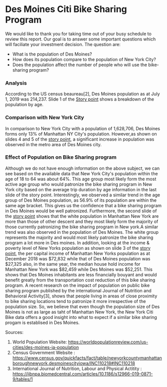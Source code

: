 # Des Moines Citi Bike Sharing Program 

We would like to thank you for taking time out of your busy schedule to review this report. Our goal is to answer some important questions which will faciliate your investment decision. The question are:
* What is the population of Des Moines? 
* How does its population compare to the population of New York City? 
* Does the population affect the number of people who will use the bike-sharing program? 
### Analysis 
According to the US census beaureau[2], Des Moines population as at July 1, 2019 was  214,237. Slide 1 of the [Story point](https://public.tableau.com/profile/femi.adeleke#!/vizhome/Book1_15955256267580/StoryPoints?publish=yes) shows a breakdown of the population by age.

### Comparison with New York City
In comparison to New York City with a population of 1,628,706, Des Moines forms only 13% of Manhattan NY City's population. However,as shown on slides 4 and 5 of the [story point](https://public.tableau.com/profile/femi.adeleke#!/vizhome/Book1_15955256267580/StoryPoints?publish=yes), a significant increase in population was observed in the metro area of Des Moines city. 

### Effect of Population on Bike Sharing program
Although we do not have enough information on the above subject, we can see based on the available data that  New York City's population within the age of 18 to 64 was about 64%. This age group most likely form the most active age group who would patronize the bike sharing program in New York city based on the average trip duration by age information in the last slide of the story point. Interestingly, we observed a similar trend in the age group of Des Moines population, as 56.9% of its population are within the same age bracket. This gives us the confidence that a bike sharing program in Des Moines would be well patronized. Furthermore, the second slide of the [story point](https://public.tableau.com/profile/femi.adeleke#!/vizhome/Book1_15955256267580/StoryPoints?publish=yes) shows that the white population in Manhattan New York are more than those of other descent and they most likely form the majority of those currently patronizing the bike sharing program in New york.A similar trend was also observed in the population of Des Moines. The white group represents the majority and would most likely patronize the bike sharing program a lot more in Des moines. 
In addition, looking at the income & poverty level of New Yorks population as shown on slide 3 of the [story point](https://public.tableau.com/profile/femi.adeleke#!/vizhome/Book1_15955256267580/StoryPoints?publish=yes), the per capital income of Manhattan New Yorks population as at December 2018 was $72,832 while that of Des Moines population was $27,325 also, in the same year, the median house hold income for Manhattan New York was $82,459 while Des Moines was $52,251. This shows that Des Moines inhabitants are less financially bouyant and would benefit greatly from the transportation cost reduction of this bike sharing program. 
A recent research on the impact of population on public bike sharing program published by the international Journal of Nutrition and Behavioral Activity[3], shows that people living in areas of close proximity to bike sharing locations tend to patronize it more irrespective of the population size. So, we believe that even though the population size of Des Moines is not as large as taht of Manhattan New York, the New York Citi Bike data offers a good insight into what to expect if a similar bike sharing progam is establised in Des Moines. 



Sources:
1. World Population Website: https://worldpopulationreview.com/us-cities/des-moines-ia-population
2. Census Government Website : https://www.census.gov/quickfacts/fact/table/newyorkcountymanhattanboroughnewyork,desmoinescityiowa/INC110218#INC110218
3. International Journal of Nutrition, Labour and Physical Actitity :  https://ijbnpa.biomedcentral.com/articles/10.1186/s12966-019-0871-9/tables/1



 
